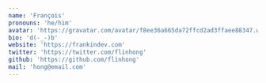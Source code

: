 ```yaml
---
name: 'François'
pronouns: 'he/him'
avatar: 'https://gravatar.com/avatar/f8ee36a665da72ffcd2ad3ffaee88347.webp?size=256'
bio: 'd(-_-)b'
website: 'https://frankindev.com'
twitter: 'https://twitter.com/flinhong'
github: 'https://github.com/flinhong'
mail: 'hong@email.com'
---
```

